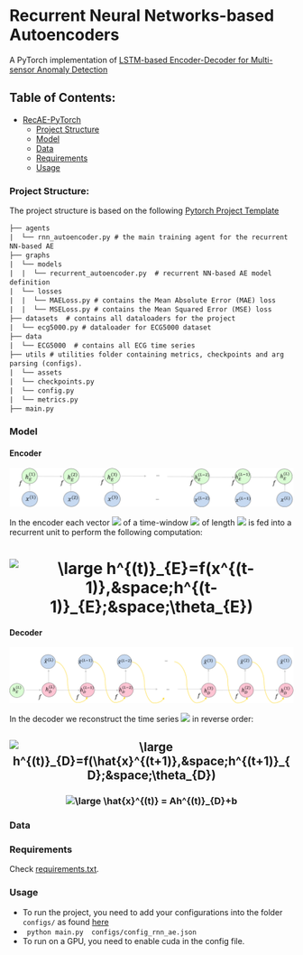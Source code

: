 # Recurrent Neural Networks-based Autoencoders
A PyTorch implementation of [LSTM-based Encoder-Decoder for Multi-sensor Anomaly Detection](https://arxiv.org/pdf/1607.00148.pdf)


## Table of Contents:
<!-- Table of contents generated generated by http://tableofcontent.eu -->
- [RecAE-PyTorch](#recae-pytorch)
    - [Project Structure](#project-structure)
    - [Model](#model)
    - [Data](#data)
    - [Requirements](#requirements)
    - [Usage](#usage)


### Project Structure:
The project structure is based on the following [Pytorch Project Template](https://github.com/moemen95/PyTorch-Project-Template)
```
├── agents
|  └── rnn_autoencoder.py # the main training agent for the recurrent NN-based AE
├── graphs
|  └── models
|  |  └── recurrent_autoencoder.py  # recurrent NN-based AE model definition
|  └── losses
|  |  └── MAELoss.py # contains the Mean Absolute Error (MAE) loss
|  |  └── MSELoss.py # contains the Mean Squared Error (MSE) loss
├── datasets  # contains all dataloaders for the project
|  └── ecg5000.py # dataloader for ECG5000 dataset
├── data
|  └── ECG5000  # contains all ECG time series
├── utils # utilities folder containing metrics, checkpoints and arg parsing (configs).
|  └── assets
|  └── checkpoints.py
|  └── config.py
|  └── metrics.py
├── main.py

```

### Model
#### Encoder

![alt text](./utils/assets/encoder.png "Encoder")


In the encoder each vector <img src="https://render.githubusercontent.com/render/math?math=x^{(t)}"> of a time-window <img src="https://render.githubusercontent.com/render/math?math=x"> of length <img src="https://render.githubusercontent.com/render/math?math=L"> is fed into a recurrent unit to perform the following computation: 

<h1 align='center'> <img src="https://latex.codecogs.com/svg.latex?\large&space;h^{(t)}_{E}=f(x^{(t)},&space;h^{(t-1)}_{E};&space;\theta_{E})" title="\large h^{(t)}_{E}=f(x^{(t-1)},&space;h^{(t-1)}_{E};&space;\theta_{E})" /> </h1>


#### Decoder
![alt text](./utils/assets/decoder.png "Decoder")

In the decoder we reconstruct the time series <img src="https://render.githubusercontent.com/render/math?math=x"> in reverse order: 

<h2 align='center'> <img src="https://latex.codecogs.com/svg.latex?\large&space;h^{(t)}_{D}=f(\hat{x}^{(t&plus;1)},&space;h^{(t&plus;1)}_{D};&space;\theta_{D})" title="\large h^{(t)}_{D}=f(\hat{x}^{(t&plus;1)},&space;h^{(t&plus;1)}_{D};&space;\theta_{D})" /> </h2>


<h3 align='center'><img src="https://latex.codecogs.com/svg.latex?\large&space;\hat{x}^{(t)}&space;=&space;Ah^{(t)}_{D}&plus;b" title="\large \hat{x}^{(t)} = Ah^{(t)}_{D}+b" /> </h3>

### Data

### Requirements
Check [requirements.txt](https://github.com/PyLink88/Recurrent-Autoencoder/blob/main/requirements.txt).

### Usage
- To run the project, you need to add your configurations into the folder ```configs/``` as found [here](https://github.com/PyLink88/Recurrent-Autoencoder/blob/main/configs/config_rnn_ae.json)
- ``` python main.py  configs/config_rnn_ae.json```
- To run on a GPU, you need to enable cuda in the config file.

